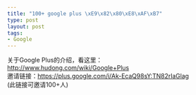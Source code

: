 ```yaml
--- 
title: "100+ google plus \xE9\x82\x80\xE8\xAF\xB7"
type: post
layout: post
tags: 
- Google
---
```

关于Google Plus的介绍，看这里：<br /><a href="http://www.hudong.com/wiki/Google+Plus" target="_blank" title="http://www.hudong.com/wiki/Google+Plus">http://www.hudong.com/wiki/Google+Plus</a><br />邀请链接：<a href="https://plus.google.com/i/Ak-EcaQ98sY%3ATN82rIaGlag" title="https://plus.google.com/i/Ak-EcaQ98sY:TN82rIaGlag">https://plus.google.com/i/Ak-EcaQ98sY:TN82rIaGlag</a><br />(此链接可邀请100+人)
